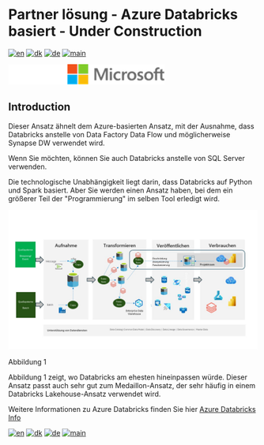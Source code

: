 # Partner lösung - Azure Databricks basiert - Under Construction

[![en](https://img.shields.io/badge/lang-en-red.svg)](Databricks.md)
[![dk](https://img.shields.io/badge/lang-dk-green.svg)](Databricks-da.md)
[![de](https://img.shields.io/badge/lang-de-yellow.svg)](Databricks-de.md)
[![main](https://img.shields.io/badge/main-document-blue.svg)](../../README.md)

![microsoft](images/microsoft.png)

## Introduction

Dieser Ansatz ähnelt dem Azure-basierten Ansatz, mit der Ausnahme, dass Databricks anstelle von Data Factory Data Flow und möglicherweise Synapse DW verwendet wird.

Wenn Sie möchten, können Sie auch Databricks anstelle von SQL Server verwenden.

Die technologische Unabhängigkeit liegt darin, dass Databricks auf Python und Spark basiert. Aber Sie werden einen Ansatz haben, bei dem ein größerer Teil der "Programmierung" im selben Tool erledigt wird.

![figure1](../../images/german/Slide6.JPG)

Abbildung 1

Abbildung 1 zeigt, wo Databricks am ehesten hineinpassen würde. Dieser Ansatz passt auch sehr gut zum Medaillon-Ansatz, der sehr häufig in einem Databricks Lakehouse-Ansatz verwendet wird.

Weitere Informationen zu Azure Databricks finden Sie hier [Azure Databricks Info](https://azure.microsoft.com/de-de/products/databricks)

[![en](https://img.shields.io/badge/lang-en-red.svg)](Databricks.md)
[![dk](https://img.shields.io/badge/lang-dk-green.svg)](Databricks-da.md)
[![de](https://img.shields.io/badge/lang-de-yellow.svg)](Databricks-de.md)
[![main](https://img.shields.io/badge/main-document-blue.svg)](../../README.md)